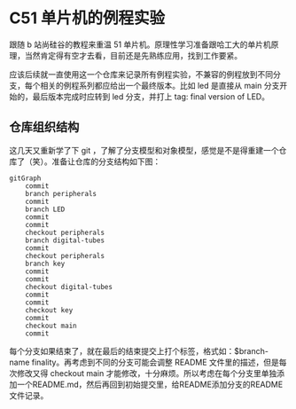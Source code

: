 # C51 单片机的例程实验 

  跟随 b 站尚硅谷的教程来重温 51 单片机。原理性学习准备跟哈工大的单片机原理，当然肯定得有空才去看，目前还是先熟练应用，找到工作要紧。

  应该后续就一直使用这一个仓库来记录所有例程实验，不兼容的例程放到不同分支，每个相关的例程系列都应给出一个最终版本。比如 led 是直接从 main 分支开始的，最后版本完成时应转到 led 分支，并打上 tag: final version of LED。

## 仓库组织结构

这几天又重新学了下 git ，了解了分支模型和对象模型，感觉是不是得重建一个仓库了（笑）。准备让仓库的分支结构如下图：
```mermaid
gitGraph
	commit
	branch peripherals
	commit
	branch LED
	commit
	commit
	checkout peripherals
	branch digital-tubes
	commit
	checkout peripherals
	branch key
	commit
	commit
	checkout digital-tubes
	commit
	commit
	checkout key
	commit
	checkout main
	commit
```

每个分支如果结束了，就在最后的结束提交上打个标签，格式如：$branch-name finality。再考虑到不同的分支可能会调整 README 文件里的描述，但是每次修改又得 checkout main 才能修改，十分麻烦。所以考虑在每个分支里单独添加一个README.md，然后再回到初始提交里，给README添加分支的README文件记录。
